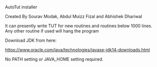 AutoTut installer

Created By Sourav Modak, Abdul Muizz Fizal and Abhishek Dhariwal

It can presently write TUT for new routines and routines below 1000 lines. Any other routine if used will hang the program

Download JDK from here:

https://www.oracle.com/java/technologies/javase-jdk14-downloads.html

No PATH setting or JAVA_HOME setting required.

